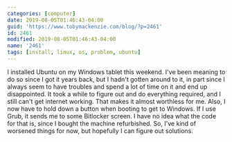 ```yaml
---
categories: [computer]
date: 2019-08-05T01:46:43-04:00
guid: 'https://www.tobymackenzie.com/blog/?p=2461'
id: 2461
modified: 2019-08-05T01:46:43-04:00
name: '2461'
tags: [install, linux, os, problem, ubuntu]
---
```


I installed Ubuntu on my Windows tablet this weekend.<!--more-->  I've been meaning to do so since I got it years back, but I hadn't gotten around to it, in part since I always seem to have troubles and spend a lot of time on it and end up disappointed.  It took a while to figure out and do everything required, and I still can't get internet working.  That makes it almost worthless for me.  Also, I now have to hold down a button when booting to get to Windows.  If I use Grub, it sends me to some Bitlocker screen.  I have no idea what the code for that is, since I bought the machine refurbished.  So, I've kind of worsened things for now, but hopefully I can figure out solutions.
